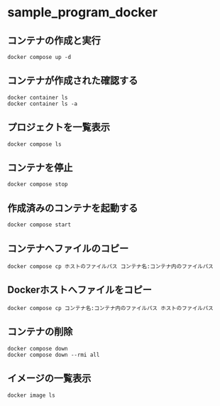# sample_program_docker

## コンテナの作成と実行
```docker
docker compose up -d
```

## コンテナが作成された確認する
```docker
docker container ls
docker container ls -a
```

## プロジェクトを一覧表示
```
docker compose ls
```

## コンテナを停止
```docker
docker compose stop
```

## 作成済みのコンテナを起動する
```docker
docker compose start
```

## コンテナへファイルのコピー
```docker
docker compose cp ホストのファイルパス コンテナ名:コンテナ内のファイルパス
```

## Dockerホストへファイルをコピー
```docker
docker compose cp コンテナ名:コンテナ内のファイルパス ホストのファイルパス
```

## コンテナの削除
```docker
docker compose down
docker compose down --rmi all
```

## イメージの一覧表示
```docker
docker image ls
```